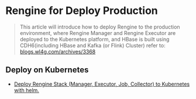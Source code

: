 # Rengine for Deploy Production

> This article will introduce how to deploy Rengine to the production environment, where Rengine Manager and Rengine Executor are deployed to the Kubernetes platform, and HBase is built using CDH6(including HBase and Kafka (or Flink) Cluster) refer to: [blogs.wl4g.com/archives/3368](https://blogs.wl4g.com/archives/3368)


## Deploy on Kubernetes

- [Deploy Rengine Stack (Manager, Executor, Job, Collector) to Kubernetes with helm.](../../tools/deploy/helm/rengine-stack/README.md)
